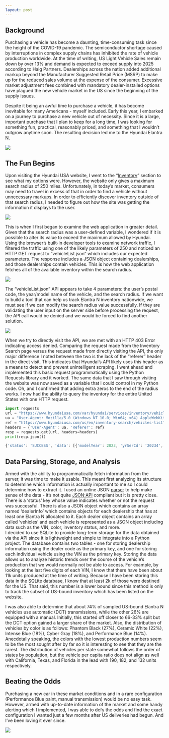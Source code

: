 ```yaml
---
layout: post
---
```


## Background
Purchasing a vehicle has become a daunting, time-consuming task since the height of the COVID-19 pandemic. The semiconductor shortage caused by interruptions in complex supply chains has inhibited the rate of vehicle production worldwide. At the time of writing, US Light Vehicle Sales remain down by over 13% and demand is expected to exceed supply into 2025 according to Haig Partners. Dealerships across the nation added additional markup beyond the Manufacturer Suggested Retail Price (MSRP) to make up for the reduced sales volume at the expense of the consumer. Excessive market adjustment fees combined with mandatory dealer-installed options have plagued the new vehicle market in the US since the beginning of the supply issues.     

Despite it being an awful time to purchase a vehicle, it has become inevitable for many Americans - myself included. Early this year, I embarked on a journey to purchase a new vehicle out of necessity. Since it is a large, important purchase that I plan to keep for a long time, I was looking for something fun, practical, reasonably priced, and something that I wouldn’t outgrow anytime soon. The resulting decision led me to the Hyundai Elantra N.   

![](/assets/hyundai/20221106-image1.jpg)

## The Fun Begins

Upon visiting the Hyundai USA website, I went to the “[Inventory](https://www.hyundaiusa.com/us/en/inventory-search)” section to see what my options were. However, the website only gives a maximum search radius of 250 miles. Unfortunately, in today’s market, consumers may need to travel in excess of that in order to find a vehicle without unnecessary markups. In order to efficiently discover inventory outside of that search radius, I needed to figure out how the site was getting the information it displays to the user.  

![](/assets/hyundai/20221106-image2.png)

This is when I first began to examine the web application in greater detail. Given that the search radius was a user-defined variable, I wondered if it is possible to alter its value to exceed the maximum allowed by Hyundai. Using the browser’s built-in developer tools to examine network traffic, I filtered the traffic using one of the likely parameters of 250 and noticed an HTTP GET request to “vehicleList.json” which includes our expected parameters. The response includes a JSON object containing dealerships, and those dealerships contain vehicles. This is how the web application fetches all of the available inventory within the search radius.

![](/assets/hyundai/20221106-image5.png)

The “vehicleList.json” API appears to take 4 parameters: the user’s postal code, the year/model name of the vehicle, and the search radius. If we want to build a tool that can help us track Elantra N inventory nationwide, we must see if we can modify the search radius value successfully. If they are validating the user input on the server side before processing the request, the API call would be denied and we would be forced to find another solution.

![](/assets/hyundai/20221106-image3.png)

When we try to directly visit the API, we are met with an HTTP 403 Error indicating access denied. Comparing the request made from the Inventory Search page versus the request made from directly visiting the API, the only major difference I noted between the two is the lack of the “referer” header in the direct visit. This indicates that Hyundai’s API likely uses  this header as a means to detect and prevent unintelligent scraping. I went ahead and implemented this basic request programmatically using the Python Requests library and it worked. The same data that I saw through visiting the website was now saved as a variable that I could control in my Python code. Oh, and I confirmed that adding extra zeros to the end of the radius works. I now had the ability to query the inventory for the entire United States with one HTTP request.   

```python
import requests
url = "https://www.hyundaiusa.com/var/hyundai/services/inventory/vehicleList.json?zip=90210&year=2023&model=Elantra-N&radius=10"
ua = "User-Agent: Mozilla/5.0 (Windows NT 10.0; Win64; x64) AppleWebKit/537.36 (KHTML, like Gecko) Chrome/92.0.4515.131 Safari/537.36"
ref = "https://www.hyundaiusa.com/us/en/inventory-search/vehicles-list?model=Elantra%20N&year=2023"
headers = {'User-Agent': ua, 'Referer': ref}
resp = requests.get(url, headers=headers)
print(resp.json())
```
```javascript
{'status': 'SUCCESS', 'data': [{'modelYear': 2023, 'yrSerCd': '20234', 'dealerInfo': [{'dealerCd': 'CA393', 'dealerNm': 'Keyes Hyundai Of Van Nuys', 'dealerEmail': None, 'dealerUrl': 'www.keyeshyundai.com', 'address1': '5746 Van Nuys Boulevard', 'address2': '', 'city': 'Van Nuys', 'state': 'CA', 'zip': '91401', 'phone': '747-233-7900', 'fax': None, 'region': 'WE', 'latitude': 34.17514, 'longitude': -118.448165, 'distance': 6.34, 'shopperAssurance': 'N', 'IsPMADealer': 1, 'vehicles': [{'vin': 'KMHLW4AK9PU009801', 'modelNm': 'Elantra N', 'trimDesc': 'N', 'modelCd': '4N4A3FT5', 'price': '$33,775.00', 'exteriorColorCd': 'S3B', 'interiorColorCd': 'NNB', 'drivetrainDesc': 'FRONT WHEEL DRIVE', 'transmissionDesc': 'MANUAL', 'TotalPackages': 0, 'TotalOptions': 0, 'packages': None, 'colors': [{'SAPExterioColorCode': 'S3B', 'ExtColorLongDesc': 'PHANTOM BLACK', '360ImagePaths': [{'ImagePath': '/content/dam/hyundai/us/com/image/2023/elantran/n/exterior/base/phantom-black/360/', 'PackageID': 'P1'}]}], 'PlannedDeliveryDate': '2022-11-01T07:00:00', 'inventoryStatus': 'DS'}]}, {'dealerCd': 'CA01L', 'dealerNm': 'Hyundai Of Glendale', 'dealerEmail': None, 'dealerUrl': 'www.glendalehyundai.com', 'address1': '411 South Brand Blvd', 'address2': '', 'city': 'Glendale', 'state': 'CA', 'zip': '91204', 'phone': '818-243-4110', 'fax': '818-243-4646', 'region': 'WE', 'latitude': 34.14081192016602, 'longitude': -118.2553100585938, 'distance': 9.32, 'shopperAssurance': 'N', 'IsPMADealer': 0, 'vehicles': [{'vin': 'KMHLW4AK2PU009946', 'modelNm': 'Elantra N', 'trimDesc': 'N', 'modelCd': '4N4A3FT5', 'price': '$33,940.00', 'exteriorColorCd': 'S3B', 'interiorColorCd': 'NNB', 'drivetrainDesc': 'FRONT WHEEL DRIVE', 'transmissionDesc': 'MANUAL', 'TotalPackages': 0, 'TotalOptions': 0, 'packages': None, 'colors': [{'SAPExterioColorCode': 'S3B', 'ExtColorLongDesc': 'PHANTOM BLACK', '360ImagePaths': [{'ImagePath': '/content/dam/hyundai/us/com/image/2023/elantran/n/exterior/base/phantom-black/360/', 'PackageID': 'P1'}]}], 'PlannedDeliveryDate': '2022-10-30T07:00:00', 'inventoryStatus': 'DS'}]}]}]}

```

## Data Parsing, Storage, and Analysis
Armed with the ability to programmatically fetch information from the server, it was time to make it usable. This meant first analyzing its structure to determine which information is actually important to me so I could determine how to extract it. I used an online JSON [parser](http://json.parser.online.fr/) to help make sense of the data - it’s not quite [JSON:API](https://jsonapi.org/) compliant but it is pretty close. There is a ‘status’ key whose value indicates whether or not the request was successful. There is also a JSON object which contains an array named ‘dealerInfo’ which contains objects for each dealership that has at least one Elantra N allocated to it. Each dealer object contains an array called ‘vehicles’ and each vehicle is represented as a JSON object including data such as the VIN, color, inventory status, and more.         
I decided to use SQLite to provide long-term storage for the data obtained via the API since it is lightweight and simple to integrate into a Python project. The database contains two tables - one for storing dealership information using the dealer code as the primary key, and one for storing each individual vehicle using the VIN as the primary key. 
Storing the data allows us to analyze historic trends over the course of the vehicle’s production that we would normally not be able to access. For example, by looking at the last five digits of each VIN, I know that there have been about 11k units produced at the time of writing. Because I have been storing this data in the SQLite database, I know that at least 2k of those were destined for the US. That said, this number is a lower bound since this method is only to track the subset of US-bound inventory which has been listed on the website. 

I was also able to determine that about 74% of sampled US-bound Elantra N vehicles use automatic (DCT) transmissions, while the other 26% are equipped with a manual. Initially, this started off closer to 66-33% split but the DCT option gained a larger share of the market. Also, the distribution of vehicles by color is as follows: Phantom Black (27%), Ceramic White (22%), Intense Blue (18%), Cyber Gray (18%), and Performance Blue (14%). Anecdotally speaking, the colors with the lowest production numbers seem to be the most sought after by far so it is interesting to see that they are the rarest. The distribution of vehicles per state somewhat follows the order of states by population, but the vehicle per capita ratio does not align as well with California, Texas, and Florida in the lead with 190, 182, and 132 units respectively.  

## Beating the Odds
Purchasing a new car in these market conditions and in a rare configuration (Performance Blue paint, manual transmission) would be no easy task. However, armed with up-to-date information of the market and some handy alerting which I implemented, I was able to defy the odds and find the exact configuration I wanted just a few months after US deliveries had begun. And I’ve been loving it ever since. 

![](/assets/hyundai/20221106-image6.jpg)
